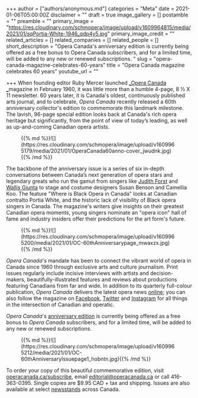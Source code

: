 +++
author = ["authors/anonymous.md"]
categories = "Meta"
date = 2021-01-06T05:00:00Z
disclaimer = ""
draft = true
image_gallery = []
postamble = ""
preamble = ""
primary_image = "https://res.cloudinary.com/schmopera/image/upload/v1609964815/media/2021/01/sqPortia-White-1946_qdp4y5.jpg"
primary_image_credit = ""
related_articles = []
related_companies = []
related_people = []
short_description = "Opera Canada's anniversary edition is currently being offered as a free bonus to Opera Canada subscribers, and for a limited time, will be added to any new or renewed subscriptions. "
slug = "opera-canada-magazine-celebrates-60-years"
title = "Opera Canada magazine celebrates 60 years"
youtube_url = ""

+++
When founding editor Ruby Mercer launched [_Opera Canada _](https://operacanada.ca/)magazine in February 1960, it was little more than a humble 4-page, 8 ½ X 11 newsletter. 60 years later, it is Canada's oldest, continuously published arts journal, and to celebrate, _Opera Canada_ recently released a 60th anniversary collector's edition to commemorate this landmark milestone. The lavish, 96-page special edition looks back at Canada's rich opera heritage but significantly, from the point of view of today’s leading, as well as up-and-coming Canadian opera artists.

<figure data-type="image">{{% md %}}![](https://res.cloudinary.com/schmopera/image/upload/v1609965179/media/2021/01/OperaCanada60anno-cover_jwudnk.jpg){{% /md %}}

</figure>

The backbone of the anniversary issue is a series of six in-depth conversations between Canada’s next generation of opera stars and legendary greats who run the gamut from singers like [Judith Forst](/an-interview-with-judith-forst/) and [Wallis Giunta](https://youtu.be/tpV1U6Tb2dA) to stage and costume designers Susan Benson and Camellia Koo. The feature "Where is Black Opera in Canada" looks at Canadian contralto Portia White, and the historic lack of visibility of Black opera singers in Canada. The magazine's writers give insights on their greatest Canadian opera moments, young singers nominate an "opera icon" hall of fame and industry insiders offer their predictions for the art form's future.

<figure data-type="image">{{% md %}}![](https://res.cloudinary.com/schmopera/image/upload/v1609965200/media/2021/01/OC-60thAnniversarypage_mwaxzx.jpg){{% /md %}}

</figure>

_Opera Canada_'s mandate has been to connect the vibrant world of opera in Canada since 1960 through exclusive arts and culture journalism. Print issues regularly include incisive interviews with artists and decision-makers, beautifully-illustrated features and reviews about productions featuring Canadians from far and wide. In addition to its quarterly full-colour publication, _Opera Canada_ delivers the latest opera news [online](https://operacanada.ca/); you can also follow the magazine on [Facebook](https://www.facebook.com/OperaCanadaMagazine/), [Twitter](https://twitter.com/OperaCanada?ref_src=twsrc%5Egoogle%7Ctwcamp%5Eserp%7Ctwgr%5Eauthor) and [Instagram](https://www.instagram.com/operacanada/) for all things in the intersection of Canadian and operatic.

_Opera Canada_'s [anniversary edition](https://operacanada.ca/happy-60th-anniversary-opera-canada/) is currently being offered as a free bonus to _Opera Canada_ subscribers, and for a limited time, will be added to any new or renewed subscriptions.

<figure data-type="image">{{% md %}}![](https://res.cloudinary.com/schmopera/image/upload/v1609965212/media/2021/01/OC-60thAnniversaryIssuepage1_hobntn.jpg){{% /md %}}

</figure>

To order your copy of this beautiful commemorative edition, visit [operacanada.ca/subscribe](https://secure.operacanada.ca/subscribe), email [editorial@operacanada.ca](mailto:editorial@operacanada.ca) or call 416-363-0395. Single copies are $9.95 CAD + tax and shipping. Issues are also available at select [newsstands](https://operacanada.ca/where-to-buy-opera-canada-magazine/) across Canada.
